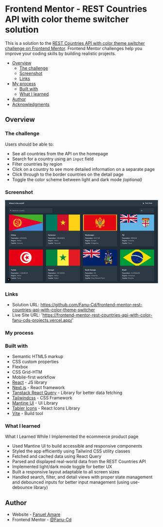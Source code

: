 # Frontend Mentor - REST Countries API with color theme switcher solution

This is a solution to the [REST Countries API with color theme switcher challenge on Frontend Mentor](https://www.frontendmentor.io/challenges/rest-countries-api-with-color-theme-switcher-5cacc469fec04111f7b848ca). Frontend Mentor challenges help you improve your coding skills by building realistic projects.

- [Overview](#overview)
  - [The challenge](#the-challenge)
  - [Screenshot](#screenshot)
  - [Links](#links)
- [My process](#my-process)
  - [Built with](#built-with)
  - [What I learned](#what-i-learned)
- [Author](#author)
- [Acknowledgments](#acknowledgments)

## Overview

### The challenge

Users should be able to:

- See all countries from the API on the homepage
- Search for a country using an `input` field
- Filter countries by region
- Click on a country to see more detailed information on a separate page
- Click through to the border countries on the detail page
- Toggle the color scheme between light and dark mode _(optional)_

### Screenshot

![Screenshot](main.png)

### Links

- Solution URL: https://github.com/Fanu-Cd/frontend-mentor-rest-countries-api-with-color-theme-switcher
- Live Site URL: 'https://frontend-mentor-rest-countries-api-with-color-fanu-cds-projects.vercel.app/'

### My process

### Built with

- Semantic HTML5 markup
- CSS custom properties
- Flexbox
- CSS Grid-HTM
- Mobile-first workflow
- [React](https://reactjs.org/) - JS library
- [Next.js](https://nextjs.org/) - React framework
- [Tanstack React Query](https://tanstack.com/query/latest) - Library for better data fetching
- [Tailwindcss](https://tailwindcss.com/) - CSS Framework
- [Mantine UI](https://mantine.dev/) - UI Library
- [Tabler Icons](https://tabler.io/icons) - React Icons Library
- [Vite](https://vite.dev/) - Build tool

### What I learned

What I Learned While I Implemented the ecommerce product page

- Used Mantine UI to build accessible and responsive components
- Styled the app efficiently using Tailwind CSS utility classes
- Fetched and cached data using React Query
- Parsed and displayed real-world data from the REST Countries API
- Implemented light/dark mode toggle for better UX
- Built a responsive layout adaptable to all screen sizes
- Handled search, filter, and detail views with proper state management and debounced inputs for better input management (using use-debounce library)

## Author

- Website - [Fanuel Amare](http://fanuel-amare-personal-portfolio-v2.vercel.app/)
- Frontend Mentor - [@Fanu-Cd](https://www.frontendmentor.io/profile/Fanu-Cd)
